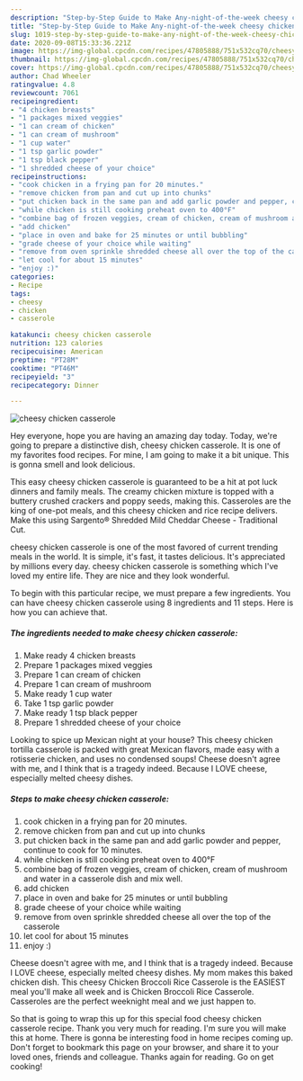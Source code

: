 ```yaml
---
description: "Step-by-Step Guide to Make Any-night-of-the-week cheesy chicken casserole"
title: "Step-by-Step Guide to Make Any-night-of-the-week cheesy chicken casserole"
slug: 1019-step-by-step-guide-to-make-any-night-of-the-week-cheesy-chicken-casserole
date: 2020-09-08T15:33:36.221Z
image: https://img-global.cpcdn.com/recipes/47805888/751x532cq70/cheesy-chicken-casserole-recipe-main-photo.jpg
thumbnail: https://img-global.cpcdn.com/recipes/47805888/751x532cq70/cheesy-chicken-casserole-recipe-main-photo.jpg
cover: https://img-global.cpcdn.com/recipes/47805888/751x532cq70/cheesy-chicken-casserole-recipe-main-photo.jpg
author: Chad Wheeler
ratingvalue: 4.8
reviewcount: 7061
recipeingredient:
- "4 chicken breasts"
- "1 packages mixed veggies"
- "1 can cream of chicken"
- "1 can cream of mushroom"
- "1 cup water"
- "1 tsp garlic powder"
- "1 tsp black pepper"
- "1 shredded cheese of your choice"
recipeinstructions:
- "cook chicken in a frying pan for 20 minutes."
- "remove chicken from pan and cut up into chunks"
- "put chicken back in the same pan and add garlic powder and pepper, continue to cook for 10 minutes."
- "while chicken is still cooking preheat oven to 400°F"
- "combine bag of frozen veggies, cream of chicken, cream of mushroom and water in a casserole dish and mix well."
- "add chicken"
- "place in oven and bake for 25 minutes or until bubbling"
- "grade cheese of your choice while waiting"
- "remove from oven sprinkle shredded cheese all over the top of the casserole"
- "let cool for about 15 minutes"
- "enjoy :)"
categories:
- Recipe
tags:
- cheesy
- chicken
- casserole

katakunci: cheesy chicken casserole 
nutrition: 123 calories
recipecuisine: American
preptime: "PT28M"
cooktime: "PT46M"
recipeyield: "3"
recipecategory: Dinner

---
```



![cheesy chicken casserole](https://img-global.cpcdn.com/recipes/47805888/751x532cq70/cheesy-chicken-casserole-recipe-main-photo.jpg)

Hey everyone, hope you are having an amazing day today. Today, we're going to prepare a distinctive dish, cheesy chicken casserole. It is one of my favorites food recipes. For mine, I am going to make it a bit unique. This is gonna smell and look delicious.

This easy cheesy chicken casserole is guaranteed to be a hit at pot luck dinners and family meals. The creamy chicken mixture is topped with a buttery crushed crackers and poppy seeds, making this. Casseroles are the king of one-pot meals, and this cheesy chicken and rice recipe delivers. Make this using Sargento® Shredded Mild Cheddar Cheese - Traditional Cut.

cheesy chicken casserole is one of the most favored of current trending meals in the world. It is simple, it's fast, it tastes delicious. It's appreciated by millions every day. cheesy chicken casserole is something which I've loved my entire life. They are nice and they look wonderful.


To begin with this particular recipe, we must prepare a few ingredients. You can have cheesy chicken casserole using 8 ingredients and 11 steps. Here is how you can achieve that.

<!--inarticleads1-->

##### The ingredients needed to make cheesy chicken casserole:

1. Make ready 4 chicken breasts
1. Prepare 1 packages mixed veggies
1. Prepare 1 can cream of chicken
1. Prepare 1 can cream of mushroom
1. Make ready 1 cup water
1. Take 1 tsp garlic powder
1. Make ready 1 tsp black pepper
1. Prepare 1 shredded cheese of your choice


Looking to spice up Mexican night at your house? This cheesy chicken tortilla casserole is packed with great Mexican flavors, made easy with a rotisserie chicken, and uses no condensed soups! Cheese doesn&#39;t agree with me, and I think that is a tragedy indeed. Because I LOVE cheese, especially melted cheesy dishes. 

<!--inarticleads2-->

##### Steps to make cheesy chicken casserole:

1. cook chicken in a frying pan for 20 minutes.
1. remove chicken from pan and cut up into chunks
1. put chicken back in the same pan and add garlic powder and pepper, continue to cook for 10 minutes.
1. while chicken is still cooking preheat oven to 400°F
1. combine bag of frozen veggies, cream of chicken, cream of mushroom and water in a casserole dish and mix well.
1. add chicken
1. place in oven and bake for 25 minutes or until bubbling
1. grade cheese of your choice while waiting
1. remove from oven sprinkle shredded cheese all over the top of the casserole
1. let cool for about 15 minutes
1. enjoy :)


Cheese doesn&#39;t agree with me, and I think that is a tragedy indeed. Because I LOVE cheese, especially melted cheesy dishes. My mom makes this baked chicken dish. This cheesy Chicken Broccoli Rice Casserole is the EASIEST meal you&#39;ll make all week and is Chicken Broccoli Rice Casserole. Casseroles are the perfect weeknight meal and we just happen to. 

So that is going to wrap this up for this special food cheesy chicken casserole recipe. Thank you very much for reading. I'm sure you will make this at home. There is gonna be interesting food in home recipes coming up. Don't forget to bookmark this page on your browser, and share it to your loved ones, friends and colleague. Thanks again for reading. Go on get cooking!
